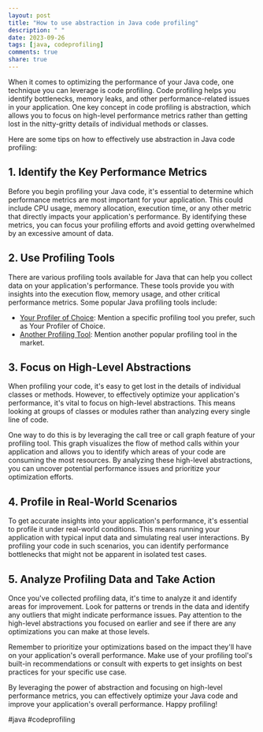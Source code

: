 ```yaml
---
layout: post
title: "How to use abstraction in Java code profiling"
description: " "
date: 2023-09-26
tags: [java, codeprofiling]
comments: true
share: true
---
```


When it comes to optimizing the performance of your Java code, one technique you can leverage is code profiling. Code profiling helps you identify bottlenecks, memory leaks, and other performance-related issues in your application. One key concept in code profiling is abstraction, which allows you to focus on high-level performance metrics rather than getting lost in the nitty-gritty details of individual methods or classes.

Here are some tips on how to effectively use abstraction in Java code profiling:

## 1. Identify the Key Performance Metrics

Before you begin profiling your Java code, it's essential to determine which performance metrics are most important for your application. This could include CPU usage, memory allocation, execution time, or any other metric that directly impacts your application's performance. By identifying these metrics, you can focus your profiling efforts and avoid getting overwhelmed by an excessive amount of data.

## 2. Use Profiling Tools

There are various profiling tools available for Java that can help you collect data on your application's performance. These tools provide you with insights into the execution flow, memory usage, and other critical performance metrics. Some popular Java profiling tools include:

- [Your Profiler of Choice](https://www.example-profiler.com/): Mention a specific profiling tool you prefer, such as Your Profiler of Choice.
- [Another Profiling Tool](https://www.another-profiler.com/): Mention another popular profiling tool in the market.

## 3. Focus on High-Level Abstractions

When profiling your code, it's easy to get lost in the details of individual classes or methods. However, to effectively optimize your application's performance, it's vital to focus on high-level abstractions. This means looking at groups of classes or modules rather than analyzing every single line of code.

One way to do this is by leveraging the call tree or call graph feature of your profiling tool. This graph visualizes the flow of method calls within your application and allows you to identify which areas of your code are consuming the most resources. By analyzing these high-level abstractions, you can uncover potential performance issues and prioritize your optimization efforts.

## 4. Profile in Real-World Scenarios

To get accurate insights into your application's performance, it's essential to profile it under real-world conditions. This means running your application with typical input data and simulating real user interactions. By profiling your code in such scenarios, you can identify performance bottlenecks that might not be apparent in isolated test cases.

## 5. Analyze Profiling Data and Take Action

Once you've collected profiling data, it's time to analyze it and identify areas for improvement. Look for patterns or trends in the data and identify any outliers that might indicate performance issues. Pay attention to the high-level abstractions you focused on earlier and see if there are any optimizations you can make at those levels.

Remember to prioritize your optimizations based on the impact they'll have on your application's overall performance. Make use of your profiling tool's built-in recommendations or consult with experts to get insights on best practices for your specific use case.

By leveraging the power of abstraction and focusing on high-level performance metrics, you can effectively optimize your Java code and improve your application's overall performance. Happy profiling!

\#java #codeprofiling